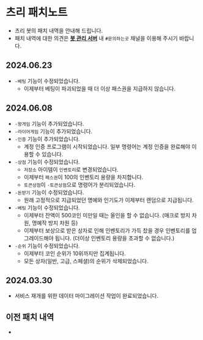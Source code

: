# 츠리 패치노트

- 츠리 봇의 패치 내역을 안내해 드립니다.
- 패치 내역에 대한 의견은 [**봇 관리 서버**](https://bot.dowon.monster/join) 내 `#문의하는곳` 채널을 이용해 주시기 바랍니다.

## 2024.06.23
- `-베팅` 기능이 수정되었습니다.
  - 이제부터 베팅이 파괴되었을 때 더 이상 패스권을 지급하지 않습니다.
 
## 2024.06.08
- `-왕게임` 기능이 추가되었습니다.
- `-라이어게임` 기능이 추가되었습니다.
- `-인증` 기능이 추가되었습니다.
  - 계정 인증 프로그램이 시작되었습니다. 일부 명령어는 계정 인증을 완료해야 이용할 수 있습니다.
- `-상점` 기능이 수정되었습니다.
  - `저장소` 아이템이 `인벤토리`로 변경되었습니다.
  - 이제부터 `패스권`이 100의 인벤토리 용량을 차지합니다.
  - `토큰상점`이 `-토큰상점`으로 명령어가 분리되었습니다.
- `-돈받기` 기능이 수정되었습니다.
  - 원래 고정적으로 지급되었던 명예와 인기도가 이제부터 랜덤으로 지급됩니다.
- `-베팅` 기능이 수정되었습니다.
  - 이제부터 잔액이 500코인 미만일 때는 올인을 할 수 없습니다. (매크로 방지 차원, 명예작 방지 차원 등)
  - 이제부터 보상으로 받은 상자로 인해 인벤토리가 가득 찼을 경우 인벤토리를 업그레이드해야 됩니다. (더이상 인벤토리 용량을 초과할 수 없습니다.)
- `-순위` 기능이 수정되었습니다.
  - 이제부터 코인 순위가 10위까지만 집계됩니다.
  - 모든 상자(일반, 고급, 스페셜)의 순위가 삭제되었습니다.

## 2024.03.30
- 서비스 재개를 위한 데이터 마이그레이션 작업이 완료되었습니다.

## 이전 패치 내역
- 

